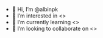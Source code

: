 - 👋 Hi, I’m @albinpk
- 👀 I’m interested in <>
- 🌱 I’m currently learning <>
- 💞️ I’m looking to collaborate on <>

<!---
- 📫 How to reach me ...

albinpk/albinpk is a ✨ special ✨ repository because its `README.md` (this file) appears on your GitHub profile.
You can click the Preview link to take a look at your changes.
--->
